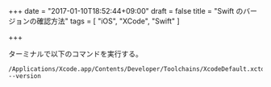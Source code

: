 +++
date = "2017-01-10T18:52:44+09:00"
draft = false
title = "Swift のバージョンの確認方法"
tags = [
    "iOS",
    "XCode",
    "Swift"
]

+++

ターミナルで以下のコマンドを実行する。

```
/Applications/Xcode.app/Contents/Developer/Toolchains/XcodeDefault.xctoolchain/usr/bin/swift --version
```
